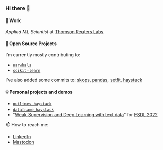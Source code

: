 ### Hi there 👋

#### 💼 Work

_Applied ML Scientist_ at [Thomson Reuters Labs](https://www.thomsonreuters.com/en/careers/our-jobs/join-thomson-reuters-labs.html).

#### 🤝 Open Source Projects

I'm currently mostly contributing to:

- [`narwhals`](https://github.com/narwhals-dev/narwhals)
- [`scikit-learn`](https://github.com/scikit-learn/scikit-learn)

I've also added some commits to: [skops](https://github.com/skops-dev/skops), [pandas](https://github.com/pandas-dev/pandas), [setfit](https://github.com/huggingface/setfit), [haystack](https://github.com/deepset-ai/haystack)

#### 💡 Personal projects and demos

- [`outlines_haystack`](https://github.com/EdAbati/outlines-haystack)
- [`dataframe_haystack`](https://github.com/EdAbati/dataframes-haystack)
- "[Weak Supervision and Deep Learning with text data](https://github.com/EdAbati/fsdl-2022-weak-supervision-project)" for [FSDL 2022](https://fullstackdeeplearning.com/course/2022/)


📫 How to reach me: 

- [LinkedIn](https://www.linkedin.com/in/edoardoabati/)
- [Mastodon](https://mastodon.social/@EdoAbati)


<!--
**EdAbati/EdAbati** is a ✨ _special_ ✨ repository because its `README.md` (this file) appears on your GitHub profile.

Here are some ideas to get you started:

- 🔭 I’m currently working on ...
- 🌱 I’m currently learning ...
- 👯 I’m looking to collaborate on ...
- 🤔 I’m looking for help with ...
- 💬 Ask me about ...
- 📫 How to reach me: ...
- 😄 Pronouns: ...
- ⚡ Fun fact: ...
-->
